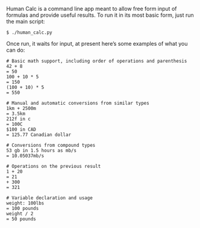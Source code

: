 Human Calc is a command line app meant to allow free 
form input of formulas and provide useful results.  To 
run it in its most basic form, just run the main script:

```
$ ./human_calc.py
```

Once run, it waits for input, at present here’s some examples 
of what you can do:

```
# Basic math support, including order of operations and parenthesis
42 + 8
= 50
100 + 10 * 5
= 150
(100 + 10) * 5
= 550

# Manual and automatic conversions from similar types
1km + 2500m
= 3.5km
212f in c
= 100C
$100 in CAD
= 125.77 Canadian dollar

# Conversions from compound types
53 gb in 1.5 hours as mb/s
= 10.05037mb/s

# Operations on the previous result
1 + 20
= 21
+ 300
= 321

# Variable declaration and usage
weight: 100lbs
= 100 pounds
weight / 2
= 50 pounds
```
